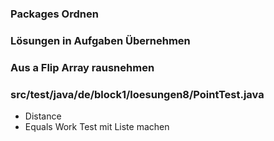 ### Packages Ordnen

### Lösungen in Aufgaben Übernehmen 

### Aus a Flip Array rausnehmen 

### src/test/java/de/block1/loesungen8/PointTest.java
* Distance 
* Equals Work Test mit Liste machen 